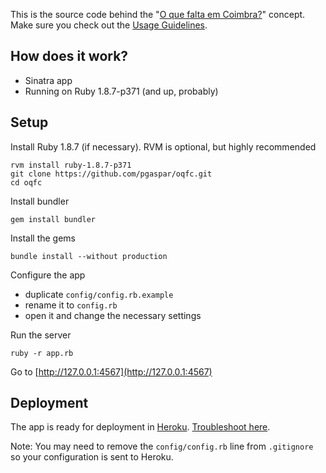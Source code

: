 This is the source code behind the "[O que falta em Coimbra?](http://oquefaltaemcoimbra.pt/)" concept.
Make sure you check out the [Usage Guidelines](http://oquefaltaemcoimbra.pt/about).

How does it work?
---------------------

* Sinatra app
* Running on Ruby 1.8.7-p371 (and up, probably)

Setup
------

Install Ruby 1.8.7 (if necessary). RVM is optional, but highly recommended

    rvm install ruby-1.8.7-p371
    git clone https://github.com/pgaspar/oqfc.git
    cd oqfc

Install bundler

    gem install bundler

Install the gems

    bundle install --without production

Configure the app

* duplicate `config/config.rb.example`
* rename it to `config.rb`
* open it and change the necessary settings

Run the server

    ruby -r app.rb

Go to [http://127.0.0.1:4567](http://127.0.0.1:4567)

Deployment
-------------

The app is ready for deployment in [Heroku](http://heroku.com). [Troubleshoot here](https://devcenter.heroku.com/articles/rack#sinatra).

Note: You may need to remove the `config/config.rb` line from `.gitignore` so your configuration is sent to Heroku.
